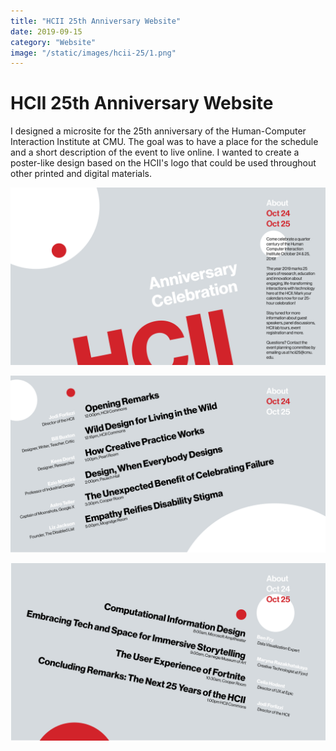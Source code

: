 ```yaml
---
title: "HCII 25th Anniversary Website"
date: 2019-09-15
category: "Website"
image: "/static/images/hcii-25/1.png"
---
```


# HCII 25th Anniversary Website

I designed a microsite for the 25th anniversary of the Human-Computer Interaction Institute at CMU. The goal was to have a place for the schedule and a short description of the event to live online. I wanted to create a poster-like design based on the HCII's logo that could be used throughout other printed and digital materials.

![](/static/images/hcii-25/1.png)

![](/static/images/hcii-25/2.png)

![](/static/images/hcii-25/3.png)
